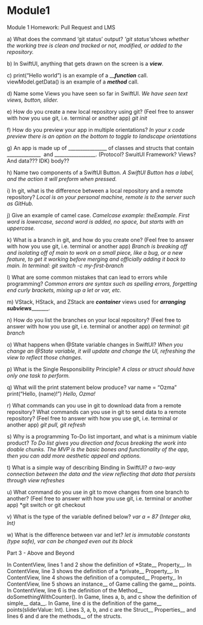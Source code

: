 # Module1

Module 1 Homework:
Pull Request and LMS 

a) What does the command ‘git status’ output?
*'git status'shows whether the working tree is clean and tracked or not, modified, or added to the repository.*


b) In SwiftUI, anything that gets drawn on the screen is a ____*view*____. 



c) print(“Hello world”) is an example of a _______*function*_____ call.
viewModel.getData() is an example of a _________*method*_________ call.


d) Name some Views you have seen so far in SwiftUI.
*We have seen text views, button, slider.*

e) How do you create a new local repository using git? (Feel free to answer with how you use git, i.e. terminal or another app) 
*git init*


f) How do you preview your app in multiple orientations? 
*In your x code preview there is an option on the bottom to toggle to landscape orientations*


g) An app is made up of ________________ of classes and structs that contain ______________  and _________________. (Protocol? SwuitUI Framework? Views? And data??? IDK) body??

h) Name two components of a SwiftUI Button.
*A SwiftUI Button has a label, and the action it will preform when pressed.* 

i) In git, what is the difference between a local repository and a remote repository? 
*Local is on your personal machine, remote is to the server such as GitHub.*


j) Give an example of camel case. 
*Camelcase example: theExample. First word is lowercase, second word is added, no space, but starts with an uppercase.* 


k) What is a branch in git, and how do you create one? (Feel free to answer with how you use git, i.e. terminal or another app) 
*Branch is breaking off and isolating off of main to work on a small piece, like a bug, or a new feature, to get it working before merging and officially adding it back to main. In terminal: git switch -c my-first-branch*


l) What are some common mistakes that can lead to errors while programming? 
*Common errors are syntax such as spelling errors, forgetting end curly brackets, mixing up a let or var, etc.*


m) VStack, HStack, and ZStack are _____*container*_____ views used for __*arranging subviews*_________. 

n) How do you list the branches on your local repository? (Feel free to answer with how you use git, i.e. terminal or another app) 
*on terminal: git branch*


o) What happens when @State variable changes in SwiftUI? 
*When you change an @State variable, it will update and change the UI, refreshing the view to reflect those changes.*


p) What is the Single Responsibility Principle? 
*A class or struct should have only one task to perform.*


q) What will the print statement below produce?
var name = “Ozma”
print(“Hello, \(name)!”) 
*Hello, Ozma!*


r) What commands can you use in git to download data from a remote repository? What commands can you use in git to send data to a remote repository? (Feel free to answer with how you use git, i.e. terminal or another app) 
*git pull, git refresh*


s) Why is a programming To-Do list important, and what is a minimum viable product? 
*To Do list gives you direction and focus breaking the work into doable chunks. The MVP is the basic bones and functionality of the app, then you can add more aesthetic appeal and options.*


t) What is a simple way of describing Binding in SwiftUI? 
*a two-way connection between the data and the view reflecting that data that persists through view refreshes*


u) What command do you use in git to move changes from one branch to another? (Feel free to answer with how you use git, i.e. terminal or another app)
*git switch or git checkout


v) What is the type of the variable defined below?
*var a = 87
(Integer aka, Int)*

w) What is the difference between var and let? 
*let is immutable constants (type safe), var can be changed even out its block*

Part 3 - Above and Beyond

In ContentView, lines 1 and 2 show the definition of *State__ Property__.
In ContentView, line 3 shows the definition of a      *private__  Property__.
In ContentView, line 4 shows the definition of a     computed__ Property_.
In ContentView, line 5 shows an   instance__ of Game calling the game__ points.
In ContentView, line 6 is the definition of the Method__  doSomethingWithCounter().
In Game, lines a, b, and c show the definition of   simple__ data__.
In Game, line d is the definition of the   game__ points(sliderValue: Int).
Lines 3, a, b, and c are the   Struct__ Properties__ and lines 6 and d are the   methods__ of the structs.
